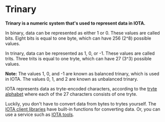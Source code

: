 # Trinary

**Trinary is a numeric system that's used to represent data in IOTA.**

In binary, data can be represented as either 1 or 0. These values are called bits. Eight bits is equal to one byte, which can have 256 (2^8) possible values.

In trinary, data can be represented as 1, 0, or -1. These values are called trits. Three trits is equal to one tryte, which can have 27 (3^3) possible values.

**Note:** The values 1, 0, and -1 are known as balanced trinary, which is used in IOTA. The values 0, 1, and 2 are known as unbalanced trinary.

IOTA represents data as tryte-encoded characters, according to the [tryte alphabet](../references/tryte-alphabet.md) where each of the 27 characters consists of one tryte.

Luckily, you don't have to convert data from bytes to trytes yourself. The [IOTA client libraries](root://client-libraries/0.1/introduction/overview.md) have built-in functions for converting data. Or, you can use a service such as [IOTA tools](https://laurencetennant.com/iota-tools/index.html).

